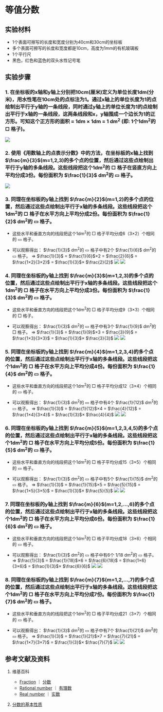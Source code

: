 # 等值分数

## 实验材料

- 1个表面可擦写的长度和宽度分别为40cm和30cm的坐标板
- 多个表面可擦写的长度和宽度都是10cm，高度为1mm的有机玻璃板
- 1个平行尺
- 黑色，红色和蓝色的双头水性记号笔

## 实验步骤

### 1. 在坐标板的x轴和y轴上分别把10cm(厘米)定义为单位长度1dm(分米)，用水性笔在10cm处的点标注为1。通过x轴上的单位长度为1的点绘制出平行于y轴的一条线段，同时通过y轴上的单位长度为1的点绘制出平行于x轴的一条线段，这两条线段和x，y轴围成一个边长为1的正方形。可知这个正方形的面积 = 1dm × 1dm = 1 dm<sup>2</sup> (即: 1个1dm<sup>2</sup>的 □ 格子)。
![](/images/数系/可比数和不可比数/等值分数/1a1.jpg)

### 2. 使用《用数轴上的点表示分数》中的方法，在坐标板的x轴上找到 $\frac{m}{3}$(m=1,2,3)的多个点的位置，然后通过这些点绘制出平行于y轴的多条线段。这些线段把这个1dm<sup>2</sup>的 □ 格子在竖直方向上平均分成3份。每份面积为  $\frac{1}{3}$ dm<sup>2</sup>的 ▭ 格子。
![](/images/数系/可比数和不可比数/等值分数/2a1.jpg)

### 3. 同理在坐标板的y轴上找到 $\frac{m}{2}$(m=1,2)的多个点的位置，然后通过这些点绘制出平行于x轴的多条线段。这些线段把这个1dm<sup>2</sup>的 □ 格子在水平方向上平均分成2份。每份面积为  $\frac{1}{2}$ dm<sup>2</sup>的 ▭ 格子。

- 这些水平和垂直方向的线段把这个1dm<sup>2</sup>的 □ 格子平均分成6（3×2）个相同的 ▭ 格子。

- 可以观察得出： $\frac{1}{3}$ dm<sup>2</sup>的 ▭ 格子中有2个  $\frac{1}{6}$ dm<sup>2</sup>的 ▭ 格子。
	=>  $\frac{1}{3}$ =  $\frac{1}{6}$×2 =  $\frac{2}{6}$ =  $\frac{1×2}{3×2}$ =  $\frac{1}{3}$× $\frac{2}{2}$
![](/images/数系/可比数和不可比数/等值分数/3a1.jpg)
![](/images/数系/可比数和不可比数/等值分数/3a2.jpg)

### 4. 同理在坐标板的y轴上找到 $\frac{m}{3}$(m=1,2,3)的多个点的位置，然后通过这些点绘制出平行于x轴的多条线段。这些线段把这个1dm<sup>2</sup>的 □ 格子在水平方向上平均分成3份。每份面积为  $\frac{1}{3}$ dm<sup>2</sup>的 ▭ 格子。

- 这些水平和垂直方向的线段把这个1dm<sup>2</sup>的 □ 格子平均分成9（3×3）个相同的 □ 格子。

- 可以观察得出： $\frac{1}{3}$ dm<sup>2</sup>的 ▭ 格子中有3个  $\frac{1}{9}$ dm<sup>2</sup>的 □ 格子。
	=>  $\frac{1}{3}$ =  $\frac{1}{9}$×3 =  $\frac{3}{9}$ =  $\frac{1×3}{3×3}$ =  $\frac{1}{3}$× $\frac{3}{3}$
![](/images/数系/可比数和不可比数/等值分数/4a1.jpg)
![](/images/数系/可比数和不可比数/等值分数/4a2.jpg)

### 5. 同理在坐标板的y轴上找到 $\frac{m}{4}$(m=1,2,3,4)的多个点的位置，然后通过这些点绘制出平行于x轴的多条线段。这些线段把这个1dm<sup>2</sup>的 □ 格子在水平方向上平均分成4份。每份面积为  $\frac{1}{4}$ dm<sup>2</sup>的 ▭ 格子。

- 这些水平和垂直方向的线段把这个1dm<sup>2</sup>的 □ 格子平均分成12（3×4）个相同的 ▭ 格子。

- 可以观察得出： $\frac{1}{3}$ dm<sup>2</sup>的 ▭ 格子中有4个  $\frac{1}{12}$ dm<sup>2</sup>的 ▭ 格子。
	=>  $\frac{1}{3}$ =  $\frac{1}{12}$×4 =  $\frac{4}{12}$ =  $\frac{1×4}{3×4}$ =  $\frac{1}{3}$× $\frac{4}{4}$
![](/images/数系/可比数和不可比数/等值分数/5a1.jpg)
![](/images/数系/可比数和不可比数/等值分数/5a2.jpg)

### 6. 同理在坐标板的y轴上找到 $\frac{m}{5}$(m=1,2,3,4,5)的多个点的位置，然后通过这些点绘制出平行于x轴的多条线段。这些线段把这个1dm<sup>2</sup>的 □ 格子在水平方向上平均分成5份。每份面积为  $\frac{1}{5}$ dm<sup>2</sup>的 ▭ 格子。

- 这些水平和垂直方向的线段把这个1dm<sup>2</sup>的 □ 格子平均分成15（3×5）个相同的 ▭ 格子。

- 可以观察得出： $\frac{1}{3}$ dm<sup>2</sup>的 ▭ 格子中有5个  $\frac{1}{15}$ dm<sup>2</sup>的 ▭ 格子。
	=>  $\frac{1}{3}$ =  $\frac{1}{15}$×5 =  $\frac{5}{15}$ =  $\frac{1×5}{3×5}$ =  $\frac{1}{3}$× $\frac{5}{5}$
![](/images/数系/可比数和不可比数/等值分数/6a1.jpg)
![](/images/数系/可比数和不可比数/等值分数/6a2.jpg)

### 7. 同理在坐标板的y轴上找到 $\frac{m}{6}$(m=1,2,...,6)的多个点的位置，然后通过这些点绘制出平行于x轴的多条线段。这些线段把这个1dm<sup>2</sup>的 □ 格子在水平方向上平均分成6份。每份面积为  $\frac{1}{6}$ dm<sup>2</sup>的 ▭ 格子。

- 这些水平和垂直方向的线段把这个1dm<sup>2</sup>的 □ 格子平均分成18（3×6）个相同的 ▭ 格子。

- 可以观察得出： $\frac{1}{3}$ dm<sup>2</sup>的 ▭ 格子中有6个 1/18 dm<sup>2</sup>的 ▭ 格子。
	=>  $\frac{1}{3}$ =  $\frac{1}{18}$×6 =  $\frac{6}{18}$ =  $\frac{1×6}{3×6}$ =  $\frac{1}{3}$× $\frac{6}{6}$
![](/images/数系/可比数和不可比数/等值分数/7a1.jpg)
![](/images/数系/可比数和不可比数/等值分数/7a2.jpg)

### 8. 同理在坐标板的y轴上找到 $\frac{m}{7}$(m=1,2,...,7)的多个点的位置，然后通过这些点绘制出平行于x轴的多条线段。这些线段把这个1dm<sup>2</sup>的 □ 格子在水平方向上平均分成7份。每份面积为  $\frac{1}{7}$ dm<sup>2</sup>的 ▭ 格子。

- 这些水平和垂直方向的线段把这个1dm<sup>2</sup>的 □ 格子平均分成21（3×7）个相同的 ▭ 格子。

- 可以观察得出： $\frac{1}{3}$ dm<sup>2</sup>的 ▭ 格子中有7个  $\frac{1}{21}$ dm<sup>2</sup>的 ▭ 格子。
	=>  $\frac{1}{3}$ =  $\frac{1}{21}$×7 =  $\frac{7}{21}$ =  $\frac{1×7}{3×7}$ =  $\frac{1}{3}$× $\frac{7}{7}$
![](/images/数系/可比数和不可比数/等值分数/8a1.jpg)
![](/images/数系/可比数和不可比数/等值分数/8a2.jpg)

## 参考文献及资料

1. 维基百科
	- [Fraction](https://en.wikipedia.org/wiki/Fraction) ｜  [分数](https://zh.wikipedia.org/wiki/%E5%88%86%E6%95%B8) 
	- [Rational number](https://en.wikipedia.org/wiki/Rational_number) ｜ [有理数](https://zh.wikipedia.org/wiki/%E6%9C%89%E7%90%86%E6%95%B0)
	- [Real number](https://en.wikipedia.org/wiki/Real_number) ｜ [实数](https://zh.wikipedia.org/wiki/%E5%AE%9E%E6%95%B0)

2. [分数的基本性质](https://baike.baidu.com/item/%E5%88%86%E6%95%B0%E7%9A%84%E5%9F%BA%E6%9C%AC%E6%80%A7%E8%B4%A8/2821677?fr=aladdin) 

